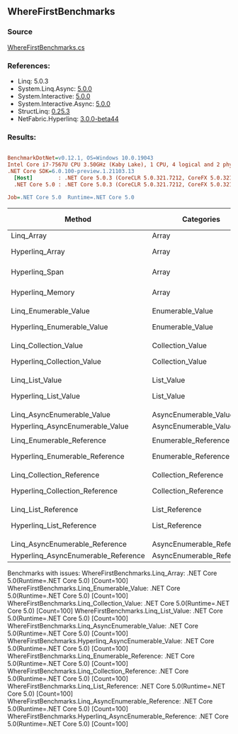 ﻿## WhereFirstBenchmarks

### Source
[WhereFirstBenchmarks.cs](../NetFabric.Hyperlinq.Benchmarks/Benchmarks/WhereFirstBenchmarks.cs)

### References:
- Linq: 5.0.3
- System.Linq.Async: [5.0.0](https://www.nuget.org/packages/System.Linq.Async/5.0.0)
- System.Interactive: [5.0.0](https://www.nuget.org/packages/System.Interactive/5.0.0)
- System.Interactive.Async: [5.0.0](https://www.nuget.org/packages/System.Interactive.Async/5.0.0)
- StructLinq: [0.25.3](https://www.nuget.org/packages/StructLinq/0.25.3)
- NetFabric.Hyperlinq: [3.0.0-beta44](https://www.nuget.org/packages/NetFabric.Hyperlinq/3.0.0-beta44)

### Results:
``` ini

BenchmarkDotNet=v0.12.1, OS=Windows 10.0.19043
Intel Core i7-7567U CPU 3.50GHz (Kaby Lake), 1 CPU, 4 logical and 2 physical cores
.NET Core SDK=6.0.100-preview.1.21103.13
  [Host]        : .NET Core 5.0.3 (CoreCLR 5.0.321.7212, CoreFX 5.0.321.7212), X64 RyuJIT
  .NET Core 5.0 : .NET Core 5.0.3 (CoreCLR 5.0.321.7212, CoreFX 5.0.321.7212), X64 RyuJIT

Job=.NET Core 5.0  Runtime=.NET Core 5.0  

```
|                              Method |                Categories | Count |     Mean |   Error |  StdDev | Ratio | RatioSD |  Gen 0 | Gen 1 | Gen 2 | Allocated |
|------------------------------------ |-------------------------- |------ |---------:|--------:|--------:|------:|--------:|-------:|------:|------:|----------:|
|                          Linq_Array |                     Array |   100 |       NA |      NA |      NA |     ? |       ? |      - |     - |     - |         - |
|                     Hyperlinq_Array |                     Array |   100 | 185.7 ns | 0.73 ns | 0.65 ns |     ? |       ? | 0.0305 |     - |     - |      64 B |
|                      Hyperlinq_Span |                     Array |   100 | 204.9 ns | 0.83 ns | 0.77 ns |     ? |       ? | 0.0305 |     - |     - |      64 B |
|                    Hyperlinq_Memory |                     Array |   100 | 212.2 ns | 0.66 ns | 0.55 ns |     ? |       ? | 0.0305 |     - |     - |      64 B |
|                                     |                           |       |          |         |         |       |         |        |       |       |           |
|               Linq_Enumerable_Value |          Enumerable_Value |   100 |       NA |      NA |      NA |     ? |       ? |      - |     - |     - |         - |
|          Hyperlinq_Enumerable_Value |          Enumerable_Value |   100 | 753.5 ns | 3.41 ns | 2.85 ns |     ? |       ? | 0.0458 |     - |     - |      96 B |
|                                     |                           |       |          |         |         |       |         |        |       |       |           |
|               Linq_Collection_Value |          Collection_Value |   100 |       NA |      NA |      NA |     ? |       ? |      - |     - |     - |         - |
|          Hyperlinq_Collection_Value |          Collection_Value |   100 | 762.7 ns | 2.79 ns | 2.47 ns |     ? |       ? | 0.0458 |     - |     - |      96 B |
|                                     |                           |       |          |         |         |       |         |        |       |       |           |
|                     Linq_List_Value |                List_Value |   100 |       NA |      NA |      NA |     ? |       ? |      - |     - |     - |         - |
|                Hyperlinq_List_Value |                List_Value |   100 | 657.2 ns | 2.30 ns | 2.04 ns |     ? |       ? | 0.0305 |     - |     - |      64 B |
|                                     |                           |       |          |         |         |       |         |        |       |       |           |
|          Linq_AsyncEnumerable_Value |     AsyncEnumerable_Value |   100 |       NA |      NA |      NA |     ? |       ? |      - |     - |     - |         - |
|     Hyperlinq_AsyncEnumerable_Value |     AsyncEnumerable_Value |   100 |       NA |      NA |      NA |     ? |       ? |      - |     - |     - |         - |
|                                     |                           |       |          |         |         |       |         |        |       |       |           |
|           Linq_Enumerable_Reference |      Enumerable_Reference |   100 |       NA |      NA |      NA |     ? |       ? |      - |     - |     - |         - |
|      Hyperlinq_Enumerable_Reference |      Enumerable_Reference |   100 | 561.9 ns | 2.60 ns | 2.17 ns |     ? |       ? | 0.0458 |     - |     - |      96 B |
|                                     |                           |       |          |         |         |       |         |        |       |       |           |
|           Linq_Collection_Reference |      Collection_Reference |   100 |       NA |      NA |      NA |     ? |       ? |      - |     - |     - |         - |
|      Hyperlinq_Collection_Reference |      Collection_Reference |   100 | 616.8 ns | 3.29 ns | 2.92 ns |     ? |       ? | 0.0458 |     - |     - |      96 B |
|                                     |                           |       |          |         |         |       |         |        |       |       |           |
|                 Linq_List_Reference |            List_Reference |   100 |       NA |      NA |      NA |     ? |       ? |      - |     - |     - |         - |
|            Hyperlinq_List_Reference |            List_Reference |   100 | 695.7 ns | 3.26 ns | 2.89 ns |     ? |       ? | 0.0305 |     - |     - |      64 B |
|                                     |                           |       |          |         |         |       |         |        |       |       |           |
|      Linq_AsyncEnumerable_Reference | AsyncEnumerable_Reference |   100 |       NA |      NA |      NA |     ? |       ? |      - |     - |     - |         - |
| Hyperlinq_AsyncEnumerable_Reference | AsyncEnumerable_Reference |   100 |       NA |      NA |      NA |     ? |       ? |      - |     - |     - |         - |

Benchmarks with issues:
  WhereFirstBenchmarks.Linq_Array: .NET Core 5.0(Runtime=.NET Core 5.0) [Count=100]
  WhereFirstBenchmarks.Linq_Enumerable_Value: .NET Core 5.0(Runtime=.NET Core 5.0) [Count=100]
  WhereFirstBenchmarks.Linq_Collection_Value: .NET Core 5.0(Runtime=.NET Core 5.0) [Count=100]
  WhereFirstBenchmarks.Linq_List_Value: .NET Core 5.0(Runtime=.NET Core 5.0) [Count=100]
  WhereFirstBenchmarks.Linq_AsyncEnumerable_Value: .NET Core 5.0(Runtime=.NET Core 5.0) [Count=100]
  WhereFirstBenchmarks.Hyperlinq_AsyncEnumerable_Value: .NET Core 5.0(Runtime=.NET Core 5.0) [Count=100]
  WhereFirstBenchmarks.Linq_Enumerable_Reference: .NET Core 5.0(Runtime=.NET Core 5.0) [Count=100]
  WhereFirstBenchmarks.Linq_Collection_Reference: .NET Core 5.0(Runtime=.NET Core 5.0) [Count=100]
  WhereFirstBenchmarks.Linq_List_Reference: .NET Core 5.0(Runtime=.NET Core 5.0) [Count=100]
  WhereFirstBenchmarks.Linq_AsyncEnumerable_Reference: .NET Core 5.0(Runtime=.NET Core 5.0) [Count=100]
  WhereFirstBenchmarks.Hyperlinq_AsyncEnumerable_Reference: .NET Core 5.0(Runtime=.NET Core 5.0) [Count=100]
